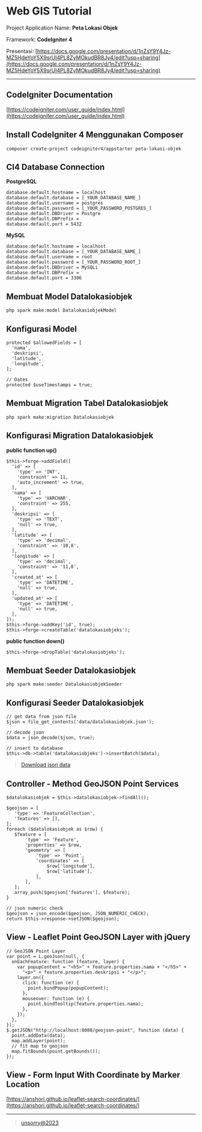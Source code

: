 # Web GIS Tutorial

Project Application Name: **Peta Lokasi Objek**

Framework: **CodeIgniter 4**

Presentasi: [https://docs.google.com/presentation/d/1nZsY9Y4Jz-MZ5HdeYoY5X9srUI4PL8ZyMOkudBR8Jy4/edit?usp=sharing](https://docs.google.com/presentation/d/1nZsY9Y4Jz-MZ5HdeYoY5X9srUI4PL8ZyMOkudBR8Jy4/edit?usp=sharing)

___    

## CodeIgniter Documentation
[https://codeigniter.com/user_guide/index.html](https://codeigniter.com/user_guide/index.html)

## Install CodeIgniter 4 Menggunakan Composer
```
composer create-project codeigniter4/appstarter peta-lokasi-objek
```

## CI4 Database Connection

**PostgreSQL**
```
database.default.hostname = localhost
database.default.database = [_YOUR_DATABASE_NAME_]
database.default.username = postgres
database.default.password = [_YOUR_PASSWORD_POSTGRES_]
database.default.DBDriver = Postgre
database.default.DBPrefix =
database.default.port = 5432
```

**MySQL**
```
database.default.hostname = localhost
database.default.database = [_YOUR_DATABASE_NAME_]
database.default.username = root
database.default.password = [_YOUR_PASSWORD_ROOT_]
database.default.DBDriver = MySQLi
database.default.DBPrefix =
database.default.port = 3306
```

## Membuat Model Datalokasiobjek
```
php spark make:model DatalokasiobjekModel
```

## Konfigurasi Model
```
protected $allowedFields = [
  'nama',
  'deskripsi',
  'latitude',
  'longitude',
];

// Dates
protected $useTimestamps = true;
```

## Membuat Migration Tabel Datalokasiobjek
```
php spark make:migration Datalokasiobjek
```

## Konfigurasi Migration Datalokasiobjek

**public function up()**
```
$this->forge->addField([
  'id' => [
    'type' => 'INT',
    'constraint' => 11,
    'auto_increment' => true,
  ],
  'nama' => [
    'type' => 'VARCHAR',
    'constraint' => 255,
  ],
  'deskripsi' => [
    'type' => 'TEXT',
    'null' => true,
  ],
  'latitude' => [
    'type' => 'decimal',
    'constraint' => '10,8',
  ],
  'longitude' => [
    'type' => 'decimal',
    'constraint' => '11,8',
  ],
  'created_at' => [
    'type' => 'DATETIME',
    'null' => true,
  ],
  'updated_at' => [
    'type' => 'DATETIME',
    'null' => true,
  ],
]);
$this->forge->addKey('id', true);
$this->forge->createTable('datalokasiobjeks');
```

**public function down()**
```
$this->forge->dropTable('datalokasiobjeks');
```

## Membuat Seeder Datalokasiobjek
```
php spark make:seeder DatalokasiobjekSeeder
```

## Konfigurasi Seeder Datalokasiobjek
```
// get data from json file
$json = file_get_contents('data/datalokasiobjek.json');

// decode json
$data = json_decode($json, true);

// insert to database
$this->db->table('datalokasiobjeks')->insertBatch($data);
```

> [Download json data](https://drive.google.com/file/d/1SmIKSe52Xyg5hZjKaGhhLgQfx9iLvMtG/view?usp=sharing)


## Controller - Method GeoJSON Point Services
```
$datalokasiobjek = $this->datalokasiobjek->findAll();

$geojson = [
   'type' => 'FeatureCollection',
   'features' => [],
];
foreach ($datalokasiobjek as $row) {
   $feature = [
       'type' => 'Feature',
       'properties' => $row,
       'geometry' => [
           'type' => 'Point',
           'coordinates' => [
               $row['longitude'],
               $row['latitude'],
           ],
       ],
   ];
   array_push($geojson['features'], $feature);
}

// json numeric check
$geojson = json_encode($geojson, JSON_NUMERIC_CHECK);
return $this->response->setJSON($geojson);
```


## View - Leaflet Point GeoJSON Layer with jQuery
```
// GeoJSON Point Layer
var point = L.geoJson(null, {
  onEachFeature: function (feature, layer) {
    var popupContent = "<h5>" + feature.properties.nama + "</h5>" +
      "<p>" + feature.properties.deskripsi + "</p>";
    layer.on({
      click: function (e) {
        point.bindPopup(popupContent);
      },
      mouseover: function (e) {
        point.bindTooltip(feature.properties.nama);
      },
    });
  },
});
$.getJSON("http://localhost:8080/geojson-point", function (data) {
  point.addData(data);
  map.addLayer(point);
  // fit map to geojson
  map.fitBounds(point.getBounds());
});
```

## View - Form Input With Coordinate by Marker Location
[https://anshori.github.io/leaflet-search-coordinates/](https://anshori.github.io/leaflet-search-coordinates/)

___    
> [unsorry@2023](https://unsorry.net)